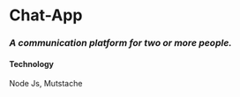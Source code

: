 # Chat-App

### *A communication platform for two or more people.*

#### Technology
Node Js, Mutstache
